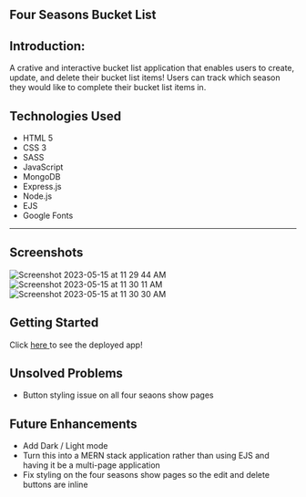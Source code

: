 ## Four Seasons Bucket List 

## Introduction: 
A crative and interactive bucket list application that enables users to create, update, and delete their bucket list items! Users can track which season they would like to complete their bucket list items in. 

## Technologies Used  
* HTML 5
* CSS 3
* SASS
* JavaScript
* MongoDB
* Express.js
* Node.js
* EJS
* Google Fonts
---
## Screenshots
![Screenshot 2023-05-15 at 11 29 44 AM](https://github.com/danzoboyo10/Four-Seasons-Bucket-List/assets/101149907/5cde6964-7e87-41a3-ac38-2c4a7d6b6c8f)
![Screenshot 2023-05-15 at 11 30 11 AM](https://github.com/danzoboyo10/Four-Seasons-Bucket-List/assets/101149907/f40aef4e-46d9-4b8a-8fef-719c584dfd1c)
![Screenshot 2023-05-15 at 11 30 30 AM](https://github.com/danzoboyo10/Four-Seasons-Bucket-List/assets/101149907/7bd4b2bc-bdd6-4719-a9e1-aaa2b5ed6c39)

## Getting Started 

Click <a href ="https://four-seasons-bucket-list.herokuapp.com/seasons" target="_blank"/> here </a> to see the deployed app!

## Unsolved Problems
* Button styling issue on all four seaons show pages


## Future Enhancements
- Add Dark / Light mode
- Turn this into a MERN stack application rather than using EJS and having it be a multi-page application
- Fix styling on the four seasons show pages so the edit and delete buttons are inline
